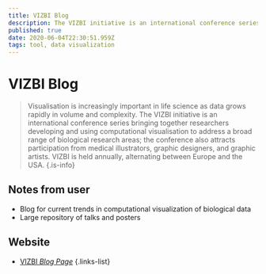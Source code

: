 ```yaml
---
title: VIZBI Blog
description: The VIZBI initiative is an international conference series bringing together researchers developing and using computational visualisation to address a broad range of biological research areas.
published: true
date: 2020-06-04T22:30:51.959Z
tags: tool, data visualization
---
```


# VIZBI Blog

> Visualisation is increasingly important in life science as data grows rapidly in volume and complexity. The VIZBI initiative is an international conference series bringing together researchers developing and using computational visualisation to address a broad range of biological research areas; the conference also attracts participation from medical illustrators, graphic designers, and graphic artists. VIZBI is held annually, alternating between Europe and the USA.
{.is-info}

## Notes from user
- Blog for current trends in computational visualization of biological data
- Large repository of talks and posters

## Website

- [VIZBI *Blog Page*](https://vizbi.org/blog/)
{.links-list}

